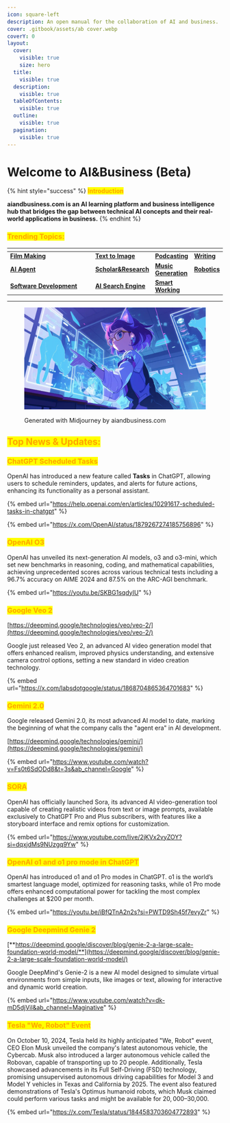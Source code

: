 ```yaml
---
icon: square-left
description: An open manual for the collaboration of AI and business.
cover: .gitbook/assets/ab cover.webp
coverY: 0
layout:
  cover:
    visible: true
    size: hero
  title:
    visible: true
  description:
    visible: true
  tableOfContents:
    visible: true
  outline:
    visible: true
  pagination:
    visible: true
---
```


# Welcome to AI\&Business (Beta)

{% hint style="success" %}
<mark style="color:orange;">**Introduction**</mark>

**aiandbusiness.com is an AI learning platform and business intelligence hub that bridges the gap between technical AI concepts and their real-world applications in business.**
{% endhint %}

### <mark style="color:orange;">Trending Topics:</mark>

<table data-header-hidden><thead><tr><th width="223"></th><th></th><th></th><th></th></tr></thead><tbody><tr><td><a href="video-and-films/film-making/"><strong>Film Making</strong></a></td><td><a href="image/text-to-image-image-editing-tools/"><strong>Text to Image</strong></a></td><td><a href="industries-and-cases/podcasting/"><strong>Podcasting</strong></a></td><td><a href="industries-and-cases/writing/"><strong>Writing</strong></a></td></tr><tr><td><a href="ai-agent-apps/ai-agents/"><strong>AI Agent</strong></a></td><td><a href="industries-and-cases/scholar-and-research/"><strong>Scholar&#x26;Research</strong></a></td><td><a href="sound-and-music/music-generation/"><strong>Music Generation</strong></a></td><td><a href="industries-and-cases/robotics-embodied-intelligence/"><strong>Robotics</strong></a></td></tr><tr><td><a href="industries-and-cases/software-development-tools-assistants-agents/"><strong>Software Development</strong></a></td><td><a href="industries-and-cases/ai-search-engine/"><strong>AI Search Engine</strong></a></td><td><a href="industries-and-cases/smart-working/"><strong>Smart Working</strong></a></td><td></td></tr></tbody></table>

***

<figure><img src=".gitbook/assets/AIandBusiness (1).webp" alt=""><figcaption><p>Generated with Midjourney by aiandbusiness.com</p></figcaption></figure>

## <mark style="color:orange;">**Top News & Updates:**</mark>

### <mark style="color:orange;">**ChatGPT Scheduled Tasks**</mark>

OpenAI has introduced a new feature called **Tasks** in ChatGPT, allowing users to schedule reminders, updates, and alerts for future actions, enhancing its functionality as a personal assistant.

{% embed url="https://help.openai.com/en/articles/10291617-scheduled-tasks-in-chatgpt" %}

{% embed url="https://x.com/OpenAI/status/1879267274185756896" %}

### <mark style="color:orange;">**OpenAI O3**</mark>

OpenAI has unveiled its next-generation AI models, o3 and o3-mini, which set new benchmarks in reasoning, coding, and mathematical capabilities, achieving unprecedented scores across various technical tests including a 96.7% accuracy on AIME 2024 and 87.5% on the ARC-AGI benchmark.

{% embed url="https://youtu.be/SKBG1sqdyIU" %}

### <mark style="color:orange;">Google Veo 2</mark>

[https://deepmind.google/technologies/veo/veo-2/](https://deepmind.google/technologies/veo/veo-2/)

Google just released Veo 2, an advanced AI video generation model that offers enhanced realism, improved physics understanding, and extensive camera control options, setting a new standard in video creation technology.

{% embed url="https://x.com/labsdotgoogle/status/1868704865364701683" %}

### <mark style="color:orange;">**Gemini 2.0**</mark>

Google released Gemini 2.0, its most advanced AI model to date, marking the beginning of what the company calls the "agent era" in AI development.

[https://deepmind.google/technologies/gemini/](https://deepmind.google/technologies/gemini/)

{% embed url="https://www.youtube.com/watch?v=Fs0t6SdODd8&t=3s&ab_channel=Google" %}

### <mark style="color:orange;">SORA</mark>

OpenAI has officially launched Sora, its advanced AI video-generation tool capable of creating realistic videos from text or image prompts, available exclusively to ChatGPT Pro and Plus subscribers, with features like a storyboard interface and remix options for customization.

{% embed url="https://www.youtube.com/live/2jKVx2vyZOY?si=dqxjdMs9NUzgq9Yw" %}

### <mark style="color:orange;">OpenAI o1 and o1 pro mode in ChatGPT</mark>

OpenAI has introduced o1 and o1 Pro modes in ChatGPT. o1 is the world’s smartest language model, optimized for reasoning tasks, while o1 Pro mode offers enhanced computational power for tackling the most complex challenges at $200 per month.

{% embed url="https://youtu.be/iBfQTnA2n2s?si=PWTD9Sh45f7evyZr" %}

### <mark style="color:orange;">**Google Deepmind Genie 2**</mark>

[**https://deepmind.google/discover/blog/genie-2-a-large-scale-foundation-world-model/**](https://deepmind.google/discover/blog/genie-2-a-large-scale-foundation-world-model/)

Google DeepMind's Genie-2 is a new AI model designed to simulate virtual environments from simple inputs, like images or text, allowing for interactive and dynamic world creation.

{% embed url="https://www.youtube.com/watch?v=dk-mD5djViI&ab_channel=Maginative" %}

### <mark style="color:orange;">**Tesla "We, Robot" Event**</mark>

On October 10, 2024, Tesla held its highly anticipated "We, Robot" event, CEO Elon Musk unveiled the company's latest autonomous vehicle, the Cybercab. Musk also introduced a larger autonomous vehicle called the Robovan, capable of transporting up to 20 people. Additionally, Tesla showcased advancements in its Full Self-Driving (FSD) technology, promising unsupervised autonomous driving capabilities for Model 3 and Model Y vehicles in Texas and California by 2025. The event also featured demonstrations of Tesla's Optimus humanoid robots, which Musk claimed could perform various tasks and might be available for $20,000–$30,000.

{% embed url="https://x.com/Tesla/status/1844583703604772893" %}



